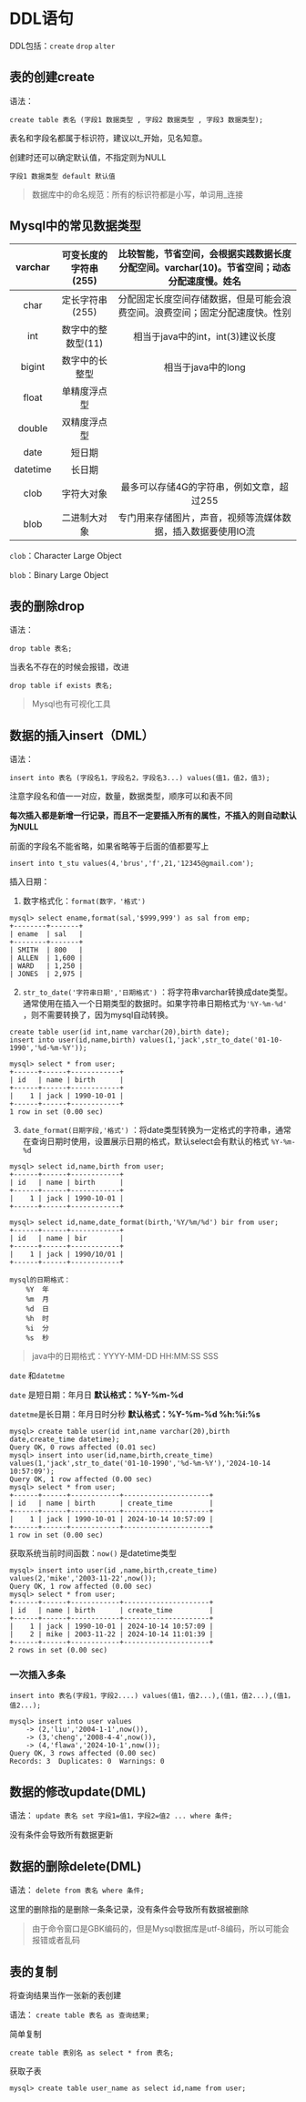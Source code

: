 # DDL语句

DDL包括：`create` `drop` `alter`

## 表的创建create

语法：

`create table 表名 (字段1 数据类型 , 字段2 数据类型 , 字段3 数据类型);`

表名和字段名都属于标识符，建议以t_开始，见名知意。

创建时还可以确定默认值，不指定则为NULL

`字段1 数据类型 default 默认值`

> 数据库中的命名规范：所有的标识符都是小写，单词用_连接

## Mysql中的常见数据类型

| varchar  | 可变长度的字符串(255) | 比较智能，节省空间，会根据实践数据长度分配空间。varchar(10)。节省空间；动态分配速度慢。姓名 |
| :------: | :-------------------: | :----------------------------------------------------------: |
|   char   |    定长字符串(255)    | 分配固定长度空间存储数据，但是可能会浪费空间。浪费空间；固定分配速度快。性别 |
|   int    |  数字中的整数型(11)   |              相当于java中的int，int(3)建议长度               |
|  bigint  |    数字中的长整型     |                      相当于java中的long                      |
|  float   |     单精度浮点型      |                                                              |
|  double  |     双精度浮点型      |                                                              |
|   date   |        短日期         |                                                              |
| datetime |        长日期         |                                                              |
|   clob   |      字符大对象       |          最多可以存储4G的字符串，例如文章，超过255           |
|   blob   |     二进制大对象      | 专门用来存储图片，声音，视频等流媒体数据，插入数据要使用IO流 |

`clob`：Character Large Object

`blob`：Binary Large Object

## 表的删除drop

语法：

`drop table 表名;`

当表名不存在的时候会报错，改进

`drop table if exists 表名;`

> Mysql也有可视化工具

## 数据的插入insert（DML）

语法：

`insert into 表名 (字段名1，字段名2，字段名3...) values(值1，值2，值3);`

注意字段名和值一一对应，数量，数据类型，顺序可以和表不同

**每次插入都是新增一行记录，而且不一定要插入所有的属性，不插入的则自动默认为NULL**

前面的字段名不能省略，如果省略等于后面的值都要写上

`insert into t_stu values(4,'brus','f',21,'12345@gmail.com');`

插入日期：

1. 数字格式化：`format(数字，'格式')` 

```
mysql> select ename,format(sal,'$999,999') as sal from emp;
+--------+-------+
| ename  | sal   |
+--------+-------+
| SMITH  | 800   |
| ALLEN  | 1,600 |
| WARD   | 1,250 |
| JONES  | 2,975 |
```

2. `str_to_date('字符串日期','日期格式')` ：将字符串varchar转换成date类型。通常使用在插入一个日期类型的数据时。如果字符串日期格式为`'%Y-%m-%d'` ，则不需要转换了，因为mysql自动转换。

```
create table user(id int,name varchar(20),birth date);
insert into user(id,name,birth) values(1,'jack',str_to_date('01-10-1990','%d-%m-%Y'));
```

```
mysql> select * from user;
+------+------+------------+
| id   | name | birth      |
+------+------+------------+
|    1 | jack | 1990-10-01 |
+------+------+------------+
1 row in set (0.00 sec)
```

3. `date_format(日期字段,'格式')` ：将date类型转换为一定格式的字符串，通常在查询日期时使用，设置展示日期的格式，默认select会有默认的格式 `%Y-%m-%d`

```
mysql> select id,name,birth from user;
+------+------+------------+
| id   | name | birth      |
+------+------+------------+
|    1 | jack | 1990-10-01 |
+------+------+------------+
```

```
mysql> select id,name,date_format(birth,'%Y/%m/%d') bir from user;
+------+------+------------+
| id   | name | bir        |
+------+------+------------+
|    1 | jack | 1990/10/01 |
+------+------+------------+
```

```
mysql的日期格式：
	%Y	年
	%m	月
	%d	日
	%h	时
	%i	分
	%s	秒
```

> java中的日期格式：YYYY-MM-DD HH:MM:SS SSS

`date` 和`datetme`

`date` 是短日期：年月日						**默认格式：%Y-%m-%d**

`datetme`是长日期：年月日时分秒		**默认格式：%Y-%m-%d %h:%i:%s**

```
mysql> create table user(id int,name varchar(20),birth date,create_time datetime);
Query OK, 0 rows affected (0.01 sec)
mysql> insert into user(id,name,birth,create_time) values(1,'jack',str_to_date('01-10-1990','%d-%m-%Y'),'2024-10-14 10:57:09');
Query OK, 1 row affected (0.00 sec)
mysql> select * from user;
+------+------+------------+---------------------+
| id   | name | birth      | create_time         |
+------+------+------------+---------------------+
|    1 | jack | 1990-10-01 | 2024-10-14 10:57:09 |
+------+------+------------+---------------------+
1 row in set (0.00 sec)
```

获取系统当前时间函数：`now()` 是datetime类型

```
mysql> insert into user(id ,name,birth,create_time) values(2,'mike','2003-11-22',now());
Query OK, 1 row affected (0.00 sec)
mysql> select * from user;
+------+------+------------+---------------------+
| id   | name | birth      | create_time         |
+------+------+------------+---------------------+
|    1 | jack | 1990-10-01 | 2024-10-14 10:57:09 |
|    2 | mike | 2003-11-22 | 2024-10-14 11:01:39 |
+------+------+------------+---------------------+
2 rows in set (0.00 sec)
```

### 一次插入多条

`insert into 表名(字段1，字段2....) values(值1，值2...),(值1，值2...),(值1，值2...);`

```
mysql> insert into user values
    -> (2,'liu','2004-1-1',now()),
    -> (3,'cheng','2008-4-4',now()),
    -> (4,'flawa','2024-10-1',now());
Query OK, 3 rows affected (0.00 sec)
Records: 3  Duplicates: 0  Warnings: 0
```

## 数据的修改update(DML)

语法：
`update 表名 set 字段1=值1，字段2=值2 ... where 条件;`

没有条件会导致所有数据更新

## 数据的删除delete(DML)

语法：
`delete from 表名 where 条件;`

这里的删除指的是删除一条条记录，没有条件会导致所有数据被删除

> 由于命令窗口是GBK编码的，但是Mysql数据库是utf-8编码，所以可能会报错或者乱码

## 表的复制

将查询结果当作一张新的表创建

语法：
`create table 表名 as 查询结果;`

简单复制

`create table 表别名 as select * from 表名;`

获取子表

`mysql> create table user_name as select id,name from user;`













